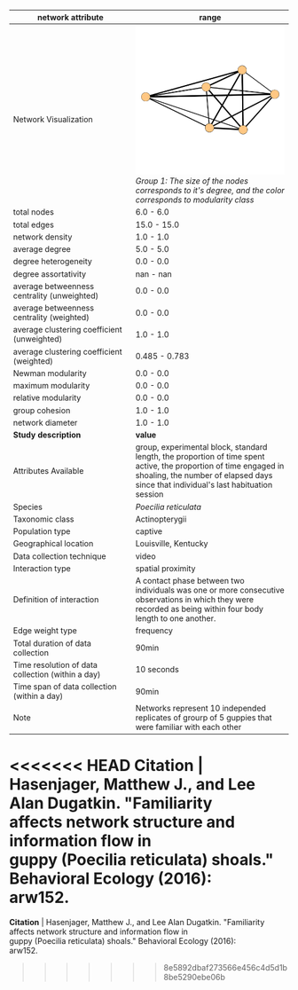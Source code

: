 network attribute|range
---|---
<img width=1000> Network Visualization | ![NetworkImage](/Networks/Network%20Visualizations/guppy_hasenjager_familiar_1.png) *Group 1: The size of the nodes corresponds to it's degree, and the color corresponds to modularity class*
total nodes|6.0 - 6.0
total edges|15.0 - 15.0
network density|1.0 - 1.0
average degree|5.0 - 5.0
degree heterogeneity|0.0 - 0.0
degree assortativity|nan - nan
average betweenness centrality (unweighted)|0.0 - 0.0
average betweenness centrality (weighted)|0.0 - 0.0
average clustering coefficient (unweighted)|1.0 - 1.0
average clustering coefficient (weighted)|0.485 - 0.783
Newman modularity|0.0 - 0.0
maximum modularity|0.0 - 0.0
relative modularity|0.0 - 0.0
group cohesion|1.0 - 1.0
network diameter|1.0 - 1.0
**Study description**|**value**
Attributes Available|group, experimental block, standard length, the proportion of time spent active, the proportion of time engaged in shoaling, the number of elapsed days since that individual's last habituation session
Species|*Poecilia reticulata*
Taxonomic class|Actinopterygii
Population type|captive
Geographical location|Louisville, Kentucky
Data collection technique|video
Interaction type|spatial proximity
Definition of interaction|A contact phase between two individuals was one or more consecutive observations in which they were recorded as being within four body length to one another.
Edge weight type|frequency
Total duration of data collection|90min
Time resolution of data collection (within a day)|10 seconds
Time span of data collection (within a day)|90min
Note|Networks represent 10 independed replicates of grourp of 5 guppies that were familiar with each other
<<<<<<< HEAD
**Citation** | Hasenjager, Matthew J., and Lee Alan Dugatkin. "Familiarity <br> affects network structure and information flow in <br> guppy (Poecilia reticulata) shoals." Behavioral Ecology (2016): <br> arw152.
=======
**Citation** | Hasenjager, Matthew J., and Lee Alan Dugatkin. "Familiarity <br> affects network structure and information flow in <br> guppy (Poecilia reticulata) shoals." Behavioral Ecology (2016): <br> arw152.
>>>>>>> 8e5892dbaf273566e456c4d5d1b8be5290ebe06b
